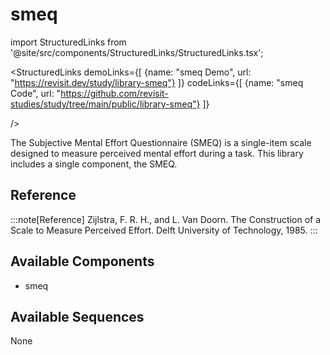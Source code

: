 
# smeq

import StructuredLinks from '@site/src/components/StructuredLinks/StructuredLinks.tsx';
  
  <StructuredLinks
      demoLinks={[
        {name: "smeq Demo", url: "https://revisit.dev/study/library-smeq"}
      ]}
      codeLinks={[
        {name: "smeq Code", url: "https://github.com/revisit-studies/study/tree/main/public/library-smeq"}
      ]}
      
  />



The Subjective Mental Effort Questionnaire (SMEQ) is a single-item scale designed to measure perceived mental effort during a task. This library includes a single component, the SMEQ.

## Reference

:::note[Reference]
Zijlstra, F. R. H., and L. Van Doorn. The Construction of a Scale to Measure Perceived Effort. Delft University of Technology, 1985.
:::





## Available Components

- smeq

## Available Sequences

None


